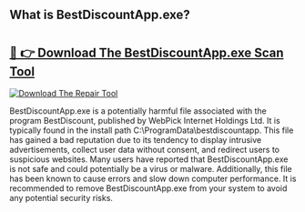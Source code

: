## What is BestDiscountApp.exe? 

# <h2><a href="https://exedetect.com/download.php?BestDiscountApp.exe">🔗 👉 Download The BestDiscountApp.exe Scan Tool</a></h2>

[![Download The Repair Tool](https://exedetect.com/download-button.jpg)](https://exedetect.com/download.php?BestDiscountApp.exe)

BestDiscountApp.exe is a potentially harmful file associated with the program BestDiscount, published by WebPick Internet Holdings Ltd. It is typically found in the install path C:\ProgramData\bestdiscountapp. This file has gained a bad reputation due to its tendency to display intrusive advertisements, collect user data without consent, and redirect users to suspicious websites. Many users have reported that BestDiscountApp.exe is not safe and could potentially be a virus or malware. Additionally, this file has been known to cause errors and slow down computer performance. It is recommended to remove BestDiscountApp.exe from your system to avoid any potential security risks.